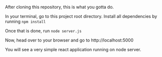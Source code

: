 After cloning this repository, this is what you gotta do.

In your terminal, go to this project root directory. Install all dependencies by running
```npm install```

Once that is done, run
```node server.js```

Now, head over to your browser and go to http://localhost:5000

You will see a very simple react application running on node server.
